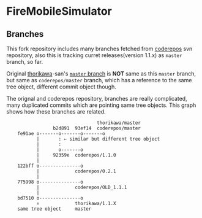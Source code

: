 FireMobileSimulator
===================

Branches
--------

This fork repository includes many branches fetched from [coderepos](http://coderepos.org/share) svn repository,
also this is tracking curret releases(version 1.1.x) as ``master`` branch, so far.

Original [thorikawa](https://github.com/thorikawa/FireMobileSimulator)-san's [``master`` branch](https://github.com/thorikawa/FireMobileSimulator/tree/master) is **NOT** same as this ``master`` branch,
but same as ``coderepos/master`` branch, which has a reference to the same tree object, different commit object though.

The orignal and coderepos repository, branches are really complicated, many duplicated commits which are pointing same tree objects.
This graph shows how these branches are related.

                                     thorikawa/master
                     b2d891  93ef14  coderepos/master
        fe91ae o-------o-------o-------o
               |       : ← similar but different tree object
               |       :
               |       o-------o
               |     92359e  coderepos/1.1.0
               |
        122bff o---------------o
               |             coderepos/0.2.1
               |
        775998 o---------------o
               |             coderepos/OLD_1.1.1
               |
        bd7510 o---------------o
               ↑             thorikawa/1.1.X
        same tree object     master
